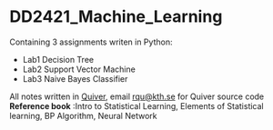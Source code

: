 # DD2421_Machine_Learning 
Containing 3 assignments writen in Python: 
- Lab1 Decision Tree
- Lab2 Support Vector Machine
- Lab3 Naive Bayes Classifier  

All notes written in [Quiver](http://happenapps.com/), email rqu@kth.se for Quiver source code  
**Reference book** :Intro to Statistical Learning, Elements of Statistical learning, BP Algorithm, Neural Network
 
